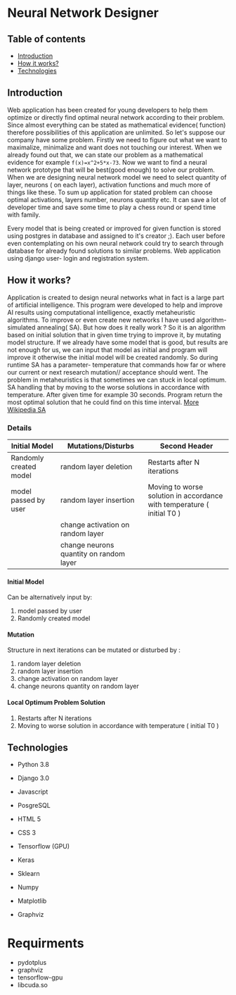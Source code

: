 # Neural Network Designer
## Table of contents
* [Introduction](#Introduction)
* [How it works?](#how-it-works)
* [Technologies](#technologies)
## Introduction
Web application has been created for young developers to help them optimize or directly find optimal neural network according to
 their problem. Since almost everything can be stated as mathematical evidence( function) therefore possibilities of this application are unlimited.
 So let's suppose our company have some problem. Firstly we need to figure out what we want to maximalize, minimalize and want does not touching our interest.
 When we already found out that, we can state our problem as a mathematical evidence for example 
 `f(x)=x^2+5*x-73`. 
 Now we want to find a neural network 
 prototype that will be best(good enough) to solve our problem.
 When we are designing neural network model we need to select quantity of layer, neurons ( on each layer), activation functions and much more of things like these. 
  To sum up application for stated problem can choose optimal activations, layers number, neurons quantity  etc. It can save a lot of developer time and save some time to play a chess round or spend time with family.

Every model that is being created or improved for given function is stored using postgres in database and assigned to it's creator ;).
Each user before even contemplating on his own neural network could try to search through database for already found solutions to similar problems.
Web application using django user- login and registration system.

## How it works?
 Application is created to design neural networks what in fact is a large part of artificial intelligence.
  This program were developed to help and improve AI results using computational intelligence, exactly metaheuristic algorithms.
 To improve or even create new networks I have used algorithm- simulated annealing( SA). But how does it really work ?
 So it is an algorithm based on initial solution that in given time trying to improve it, by mutating model structure.
  If we already have some model that is good, but results are not enough for us, we can input that model as initial and 
  program will improve it otherwise the initial model will be created randomly. So during runtime SA has a parameter- 
  temperature that commands how far or where our current or next research mutation// acceptance should went. The problem in metaheuristics is
   that sometimes we can stuck in local optimum. SA handling that by moving to the worse solutions in accordance with
   temperature. After given time for example 30 seconds. Program return the most optimal solution that he could find on this
   time interval. [More Wikipedia SA](https://en.wikipedia.org/wiki/Simulated_annealing)
### Details

| Initial Model | Mutations/Disturbs|Second Header |
| ------------- | ------------- | ------------- |
| Randomly created model  | random layer deletion | Restarts after N iterations |
| model passed by user  | random layer insertion  | Moving to worse solution in accordance with temperature ( initial T0 )|
|   | change activation on random layer  |  |
|   | change neurons quantity on random layer  |  |
#### Initial Model
Can be alternatively input by:
1. model passed by user
2. Randomly created model
#### Mutation
Structure in next iterations can be mutated or disturbed by :
1. random layer deletion
2. random layer insertion
3. change activation on random layer
4. change neurons quantity on random layer
#### Local Optimum Problem Solution
1. Restarts after N iterations
2. Moving to worse solution in accordance with temperature ( initial T0 )

## Technologies

- Python 3.8
- Django 3.0
- Javascript
- PosgreSQL
- HTML 5
- CSS 3


- Tensorflow (GPU)
- Keras
- Sklearn


- Numpy
- Matplotlib
- Graphviz

# Requirments 
- pydotplus
- graphviz 
- tensorflow-gpu
- libcuda.so
